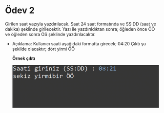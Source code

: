 # Ödev 2

Girilen saat yazıyla yazdırılacak. Saat 24 saat formatında ve SS:DD  (saat ve dakika) şeklinde girilecektir. Yazı ile yazdırıldıktan sonra; öğleden önce ÖÖ ve öğleden sonra ÖS şeklinde yazdırılacaktır.

- Açıklama:
  Kullanıcı saati aşağıdaki formatta girecek;
  04:20
  Çıktı şu şekilde olacaktır;
  dört yirmi ÖÖ
  
  **Örnek çıktı**

  ![ saat-gösterimi](figures/saat.png)
